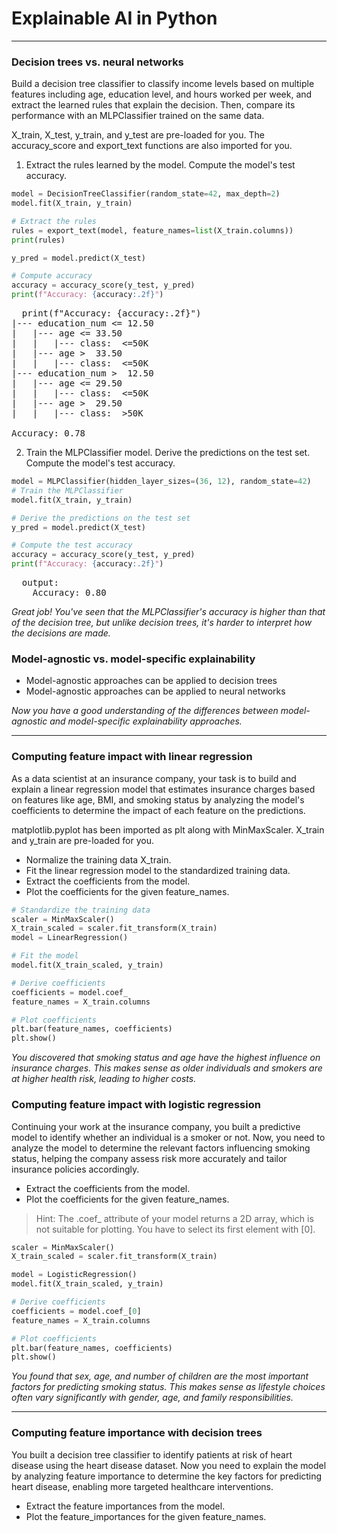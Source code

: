 # Explainable AI in Python
---
### Decision trees vs. neural networks
Build a decision tree classifier to classify income levels based on multiple features including age, education level, and hours worked per week, and extract the learned rules that explain the decision. Then, compare its performance with an MLPClassifier trained on the same data.

X_train, X_test, y_train, and y_test are pre-loaded for you. The accuracy_score and export_text functions are also imported for you.
1. Extract the rules learned by the model. Compute the model's test accuracy.
```python
model = DecisionTreeClassifier(random_state=42, max_depth=2)
model.fit(X_train, y_train)

# Extract the rules
rules = export_text(model, feature_names=list(X_train.columns))
print(rules)

y_pred = model.predict(X_test)

# Compute accuracy
accuracy = accuracy_score(y_test, y_pred)
print(f"Accuracy: {accuracy:.2f}")
```
<pre>
  print(f"Accuracy: {accuracy:.2f}")
|--- education_num <= 12.50
|   |--- age <= 33.50
|   |   |--- class:  <=50K
|   |--- age >  33.50
|   |   |--- class:  <=50K
|--- education_num >  12.50
|   |--- age <= 29.50
|   |   |--- class:  <=50K
|   |--- age >  29.50
|   |   |--- class:  >50K

Accuracy: 0.78
</pre>
2. Train the MLPClassifier model. Derive the predictions on the test set. Compute the model's test accuracy.
```python
model = MLPClassifier(hidden_layer_sizes=(36, 12), random_state=42)
# Train the MLPClassifier
model.fit(X_train, y_train)

# Derive the predictions on the test set
y_pred = model.predict(X_test)

# Compute the test accuracy
accuracy = accuracy_score(y_test, y_pred)
print(f"Accuracy: {accuracy:.2f}")
```
<pre>
  output:
    Accuracy: 0.80
</pre>
*Great job! You've seen that the MLPClassifier's accuracy is higher than that of the decision tree, but unlike decision trees, it's harder to interpret how the decisions are made.*

### Model-agnostic vs. model-specific explainability
* Model-agnostic approaches can be applied to decision trees
* Model-agnostic approaches can be applied to neural networks

*Now you have a good understanding of the differences between model-agnostic and model-specific explainability approaches.*

---
### Computing feature impact with linear regression
As a data scientist at an insurance company, your task is to build and explain a linear regression model that estimates insurance charges based on features like age, BMI, and smoking status by analyzing the model's coefficients to determine the impact of each feature on the predictions.

matplotlib.pyplot has been imported as plt along with MinMaxScaler. X_train and y_train are pre-loaded for you.
* Normalize the training data X_train.
* Fit the linear regression model to the standardized training data.
* Extract the coefficients from the model.
* Plot the coefficients for the given feature_names.
```python
# Standardize the training data
scaler = MinMaxScaler()
X_train_scaled = scaler.fit_transform(X_train)
model = LinearRegression()

# Fit the model
model.fit(X_train_scaled, y_train)

# Derive coefficients
coefficients = model.coef_
feature_names = X_train.columns

# Plot coefficients
plt.bar(feature_names, coefficients)
plt.show()
```
*You discovered that smoking status and age have the highest influence on insurance charges. This makes sense as older individuals and smokers are at higher health risk, leading to higher costs.*

### Computing feature impact with logistic regression
Continuing your work at the insurance company, you built a predictive model to identify whether an individual is a smoker or not. Now, you need to analyze the model to determine the relevant factors influencing smoking status, helping the company assess risk more accurately and tailor insurance policies accordingly.
* Extract the coefficients from the model.
* Plot the coefficients for the given feature_names.
>Hint: The .coef_ attribute of your model returns a 2D array, which is not suitable for plotting. You have to select its first element with [0].
```python
scaler = MinMaxScaler()
X_train_scaled = scaler.fit_transform(X_train)

model = LogisticRegression()
model.fit(X_train_scaled, y_train)

# Derive coefficients
coefficients = model.coef_[0]
feature_names = X_train.columns

# Plot coefficients
plt.bar(feature_names, coefficients)
plt.show()
```
*You found that sex, age, and number of children are the most important factors for predicting smoking status. This makes sense as lifestyle choices often vary significantly with gender, age, and family responsibilities.*

---
### Computing feature importance with decision trees
You built a decision tree classifier to identify patients at risk of heart disease using the heart disease dataset. Now you need to explain the model by analyzing feature importance to determine the key factors for predicting heart disease, enabling more targeted healthcare interventions.
* Extract the feature importances from the model.
* Plot the feature_importances for the given feature_names.
